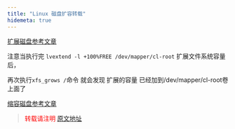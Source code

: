 ```yaml
---
title: "Linux 磁盘扩容转载"
hidemeta: true
---
```

[扩展磁盘参考文章][extend centos 8 disk]

[extend centos 8 disk]: https://blog.csdn.net/qq_43743460/article/details/104463116

注意当执行完 `lvextend -l +100%FREE /dev/mapper/cl-root`    扩展文件系统容量后，

再次执行`xfs_grows /`命令 就会发现 扩展的容量 已经加到/dev/mapper/cl-root卷上面了


[缩容磁盘参考文章][shrink centos 8 disk]

[shrink centos 8 disk]: https://www.snad.cz/en/2020/06/16/shrink-centos-8-1-xfs-disk-in-vm/



> <font color="red" >转载请注明 [原文地址](https://www.cnblogs.com/whalefall541/p/15311981.html)</font>